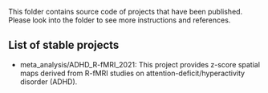 This folder contains source code of projects that have been published.
Please look into the folder to see more instructions and references.

## List of stable projects
- meta_analysis/ADHD_R-fMRI_2021: This project provides z-score spatial maps derived from R-fMRI studies on attention-deficit/hyperactivity disorder (ADHD).